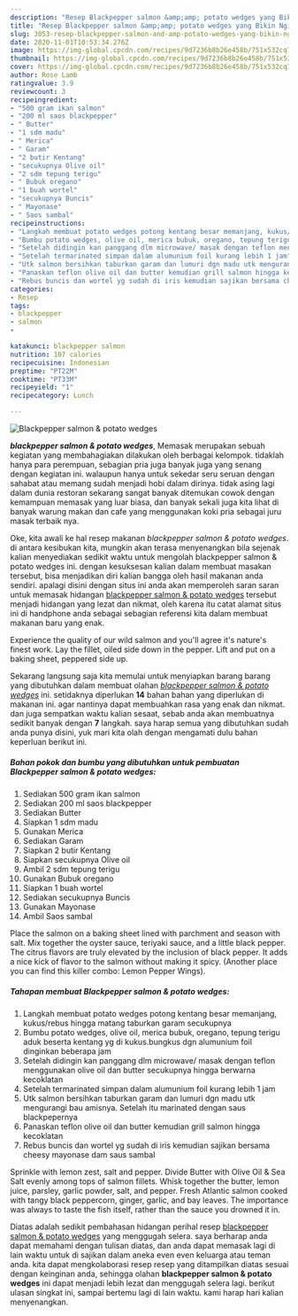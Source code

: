 ```yaml
---
description: "Resep Blackpepper salmon &amp;amp; potato wedges yang Bikin Ngiler"
title: "Resep Blackpepper salmon &amp;amp; potato wedges yang Bikin Ngiler"
slug: 3053-resep-blackpepper-salmon-and-amp-potato-wedges-yang-bikin-ngiler
date: 2020-11-01T10:53:34.276Z
image: https://img-global.cpcdn.com/recipes/9d7236b8b26e458b/751x532cq70/blackpepper-salmon-potato-wedges-foto-resep-utama.jpg
thumbnail: https://img-global.cpcdn.com/recipes/9d7236b8b26e458b/751x532cq70/blackpepper-salmon-potato-wedges-foto-resep-utama.jpg
cover: https://img-global.cpcdn.com/recipes/9d7236b8b26e458b/751x532cq70/blackpepper-salmon-potato-wedges-foto-resep-utama.jpg
author: Rose Lamb
ratingvalue: 3.9
reviewcount: 3
recipeingredient:
- "500 gram ikan salmon"
- "200 ml saos blackpepper"
- " Butter"
- "1 sdm madu"
- " Merica"
- " Garam"
- "2 butir Kentang"
- "secukupnya Olive oil"
- "2 sdm tepung terigu"
- " Bubuk oregano"
- "1 buah wortel"
- "secukupnya Buncis"
- " Mayonase"
- " Saos sambal"
recipeinstructions:
- "Langkah membuat potato wedges potong kentang besar memanjang, kukus/rebus hingga matang taburkan garam secukupnya"
- "Bumbu potato wedges, olive oil, merica bubuk, oregano, tepung terigu aduk beserta kentang yg di kukus.bungkus dgn alumunium foil dinginkan beberapa jam"
- "Setelah didingin kan panggang dlm microwave/ masak dengan teflon menggunakan olive oil dan butter secukupnya hingga berwarna kecoklatan"
- "Setelah termarinated simpan dalam alumunium foil kurang lebih 1 jam"
- "Utk salmon bersihkan taburkan garam dan lumuri dgn madu utk mengurangi bau amisnya. Setelah itu marinated dengan saus blackpepernya"
- "Panaskan teflon olive oil dan butter kemudian grill salmon hingga kecoklatan"
- "Rebus buncis dan wortel yg sudah di iris kemudian sajikan bersama cheesy mayonase dam saus sambal"
categories:
- Resep
tags:
- blackpepper
- salmon
- 

katakunci: blackpepper salmon  
nutrition: 107 calories
recipecuisine: Indonesian
preptime: "PT22M"
cooktime: "PT33M"
recipeyield: "1"
recipecategory: Lunch

---
```



![Blackpepper salmon &amp; potato wedges](https://img-global.cpcdn.com/recipes/9d7236b8b26e458b/751x532cq70/blackpepper-salmon-potato-wedges-foto-resep-utama.jpg)

<b><i>blackpepper salmon &amp; potato wedges</i></b>, Memasak merupakan sebuah kegiatan yang membahagiakan dilakukan oleh berbagai kelompok. tidaklah hanya para perempuan, sebagian pria juga banyak juga yang senang dengan kegiatan ini. walaupun hanya untuk sekedar seru seruan dengan sahabat atau memang sudah menjadi hobi dalam dirinya. tidak asing lagi dalam dunia restoran sekarang sangat banyak ditemukan cowok dengan kemampuan memasak yang luar biasa, dan banyak sekali juga kita lihat di banyak warung makan dan cafe yang menggunakan koki pria sebagai juru masak terbaik nya.

Oke, kita awali ke hal resep makanan <i>blackpepper salmon &amp; potato wedges</i>. di antara kesibukan kita, mungkin akan terasa menyenangkan bila sejenak kalian menyediakan sedikit waktu untuk mengolah blackpepper salmon &amp; potato wedges ini. dengan kesuksesan kalian dalam membuat masakan tersebut, bisa menjadikan diri kalian bangga oleh hasil makanan anda sendiri. apalagi disini dengan situs ini anda akan memperoleh saran saran untuk memasak hidangan <u>blackpepper salmon &amp; potato wedges</u> tersebut menjadi hidangan yang lezat dan nikmat, oleh karena itu catat alamat situs ini di handphone anda sebagai sebagian referensi kita dalam membuat makanan baru yang enak.

Experience the quality of our wild salmon and you&#39;ll agree it&#39;s nature&#39;s finest work. Lay the fillet, oiled side down in the pepper. Lift and put on a baking sheet, peppered side up.


Sekarang langsung saja kita memulai untuk menyiapkan barang barang yang dibutuhkan dalam membuat olahan <u><i>blackpepper salmon &amp; potato wedges</i></u> ini. setidaknya diperlukan <b>14</b> bahan bahan yang diperlukan di makanan ini. agar nantinya dapat membuahkan rasa yang enak dan nikmat. dan juga sempatkan waktu kalian sesaat, sebab anda akan membuatnya sedikit banyak dengan <b>7</b> langkah. saya harap semua yang dibutuhkan sudah anda punya disini, yuk mari kita olah dengan mengamati dulu bahan keperluan berikut ini.

<!--inarticleads1-->

##### Bahan pokok dan bumbu yang dibutuhkan untuk pembuatan Blackpepper salmon &amp; potato wedges:

1. Sediakan 500 gram ikan salmon
1. Sediakan 200 ml saos blackpepper
1. Sediakan  Butter
1. Siapkan 1 sdm madu
1. Gunakan  Merica
1. Sediakan  Garam
1. Siapkan 2 butir Kentang
1. Siapkan secukupnya Olive oil
1. Ambil 2 sdm tepung terigu
1. Gunakan  Bubuk oregano
1. Siapkan 1 buah wortel
1. Sediakan secukupnya Buncis
1. Gunakan  Mayonase
1. Ambil  Saos sambal


Place the salmon on a baking sheet lined with parchment and season with salt. Mix together the oyster sauce, teriyaki sauce, and a little black pepper. The citrus flavors are truly elevated by the inclusion of black pepper. It adds a nice kick of flavor to the salmon without making it spicy. (Another place you can find this killer combo: Lemon Pepper Wings). 

<!--inarticleads2-->

##### Tahapan membuat Blackpepper salmon &amp; potato wedges:

1. Langkah membuat potato wedges potong kentang besar memanjang, kukus/rebus hingga matang taburkan garam secukupnya
1. Bumbu potato wedges, olive oil, merica bubuk, oregano, tepung terigu aduk beserta kentang yg di kukus.bungkus dgn alumunium foil dinginkan beberapa jam
1. Setelah didingin kan panggang dlm microwave/ masak dengan teflon menggunakan olive oil dan butter secukupnya hingga berwarna kecoklatan
1. Setelah termarinated simpan dalam alumunium foil kurang lebih 1 jam
1. Utk salmon bersihkan taburkan garam dan lumuri dgn madu utk mengurangi bau amisnya. Setelah itu marinated dengan saus blackpepernya
1. Panaskan teflon olive oil dan butter kemudian grill salmon hingga kecoklatan
1. Rebus buncis dan wortel yg sudah di iris kemudian sajikan bersama cheesy mayonase dam saus sambal


Sprinkle with lemon zest, salt and pepper. Divide Butter with Olive Oil &amp; Sea Salt evenly among tops of salmon fillets. Whisk together the butter, lemon juice, parsley, garlic powder, salt, and pepper. Fresh Atlantic salmon cooked with tangy black peppercorn, ginger, garlic, and bay leaves. The importance was always to taste the fish itself, rather than the sauce you drowned it in. 

Diatas adalah sedikit pembahasan hidangan perihal resep <u>blackpepper salmon &amp; potato wedges</u> yang menggugah selera. saya berharap anda dapat memahami dengan tulisan diatas, dan anda dapat memasak lagi di lain waktu untuk di sajikan dalam aneka even even keluarga atau teman anda. kita dapat mengkolaborasi resep resep yang ditampilkan diatas sesuai dengan keinginan anda, sehingga olahan <b>blackpepper salmon &amp; potato wedges</b> ini dapat menjadi lebih lezat dan menggugah selera lagi. berikut ulasan singkat ini, sampai bertemu lagi di lain waktu. kami harap hari kalian menyenangkan.
